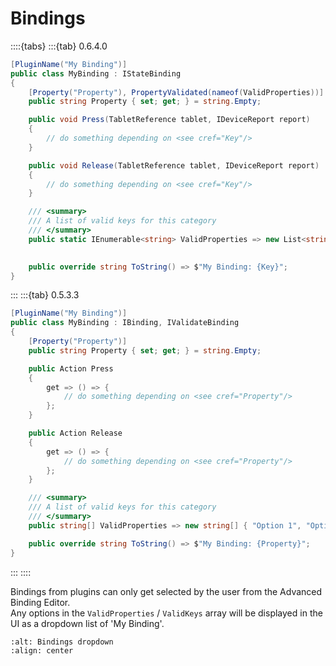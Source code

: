 # Bindings

::::{tabs}
:::{tab} 0.6.4.0
```csharp
[PluginName("My Binding")]
public class MyBinding : IStateBinding
{
    [Property("Property"), PropertyValidated(nameof(ValidProperties))]
    public string Property { set; get; } = string.Empty;

    public void Press(TabletReference tablet, IDeviceReport report)
    {
        // do something depending on <see cref="Key"/>
    }

    public void Release(TabletReference tablet, IDeviceReport report)
    {
        // do something depending on <see cref="Key"/>
    }

    /// <summary>
    /// A list of valid keys for this category
    /// </summary>
    public static IEnumerable<string> ValidProperties => new List<string> { "Option 1", 
                                                                            "Option 2" };

    public override string ToString() => $"My Binding: {Key}";
}
```
:::
:::{tab} 0.5.3.3
```csharp
[PluginName("My Binding")]
public class MyBinding : IBinding, IValidateBinding
{
    [Property("Property")]
    public string Property { set; get; } = string.Empty;

    public Action Press
    {
        get => () => {
            // do something depending on <see cref="Property"/>
        };
    }

    public Action Release
    {
        get => () => {
            // do something depending on <see cref="Property"/>
        };
    }

    /// <summary>
    /// A list of valid keys for this category
    /// </summary>
    public string[] ValidProperties => new string[] { "Option 1", "Option 2" };

    public override string ToString() => $"My Binding: {Property}";
}
```
:::
::::

Bindings from plugins can only get selected by the user from the Advanced Binding Editor. \
Any options in the `ValidProperties` / `ValidKeys` array will be displayed in the UI as a dropdown list of 'My Binding'.

```{image} img/bindings-dropdown.png
:alt: Bindings dropdown
:align: center
```